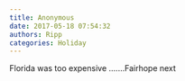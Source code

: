 ```yaml
---
title: Anonymous
date: 2017-05-18 07:54:32
authors: Ripp
categories: Holiday
---
```


 Florida was too expensive .......Fairhope next